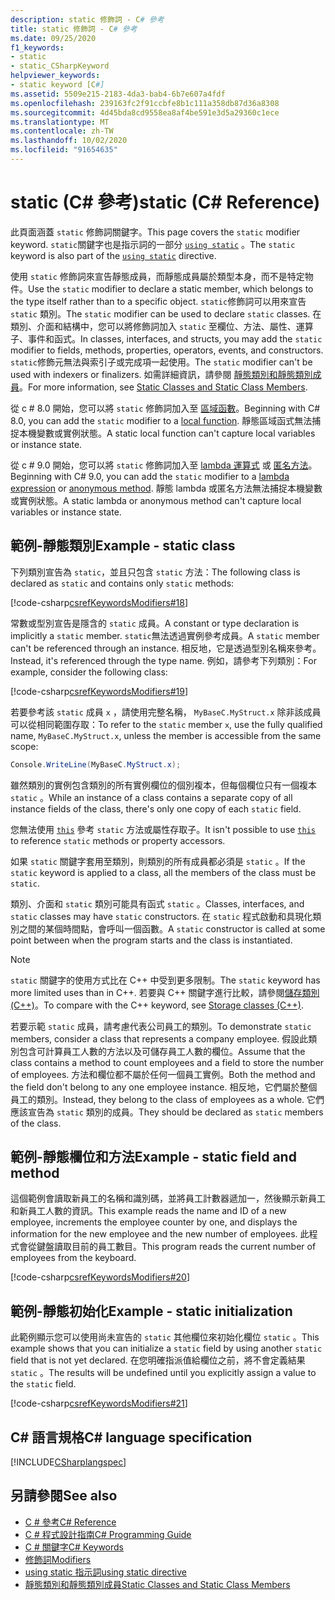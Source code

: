 ```yaml
---
description: static 修飾詞 - C# 參考
title: static 修飾詞 - C# 參考
ms.date: 09/25/2020
f1_keywords:
- static
- static_CSharpKeyword
helpviewer_keywords:
- static keyword [C#]
ms.assetid: 5509e215-2183-4da3-bab4-6b7e607a4fdf
ms.openlocfilehash: 239163fc2f91ccbfe8b1c111a358db87d36a8308
ms.sourcegitcommit: 4d45bda8cd9558ea8af4be591e3d5a29360c1ece
ms.translationtype: MT
ms.contentlocale: zh-TW
ms.lasthandoff: 10/02/2020
ms.locfileid: "91654635"
---
```

# <a name="static-c-reference"></a><span data-ttu-id="1bcc7-103">static (C# 參考)</span><span class="sxs-lookup"><span data-stu-id="1bcc7-103">static (C# Reference)</span></span>

<span data-ttu-id="1bcc7-104">此頁面涵蓋 `static` 修飾詞關鍵字。</span><span class="sxs-lookup"><span data-stu-id="1bcc7-104">This page covers the `static` modifier keyword.</span></span> <span data-ttu-id="1bcc7-105">`static`關鍵字也是指示詞的一部分 [`using static`](using-static.md) 。</span><span class="sxs-lookup"><span data-stu-id="1bcc7-105">The `static` keyword is also part of the [`using static`](using-static.md) directive.</span></span>

<span data-ttu-id="1bcc7-106">使用 `static` 修飾詞來宣告靜態成員，而靜態成員屬於類型本身，而不是特定物件。</span><span class="sxs-lookup"><span data-stu-id="1bcc7-106">Use the `static` modifier to declare a static member, which belongs to the type itself rather than to a specific object.</span></span> <span data-ttu-id="1bcc7-107">`static`修飾詞可以用來宣告 `static` 類別。</span><span class="sxs-lookup"><span data-stu-id="1bcc7-107">The `static` modifier can be used to declare `static` classes.</span></span> <span data-ttu-id="1bcc7-108">在類別、介面和結構中，您可以將修飾詞加入 `static` 至欄位、方法、屬性、運算子、事件和函式。</span><span class="sxs-lookup"><span data-stu-id="1bcc7-108">In classes, interfaces, and structs, you may add the `static` modifier to fields, methods, properties, operators, events, and constructors.</span></span> <span data-ttu-id="1bcc7-109">`static`修飾元無法與索引子或完成項一起使用。</span><span class="sxs-lookup"><span data-stu-id="1bcc7-109">The `static` modifier can't be used with indexers or finalizers.</span></span> <span data-ttu-id="1bcc7-110">如需詳細資訊，請參閱 [靜態類別和靜態類別成員](../../programming-guide/classes-and-structs/static-classes-and-static-class-members.md)。</span><span class="sxs-lookup"><span data-stu-id="1bcc7-110">For more information, see [Static Classes and Static Class Members](../../programming-guide/classes-and-structs/static-classes-and-static-class-members.md).</span></span>

<span data-ttu-id="1bcc7-111">從 c # 8.0 開始，您可以將 `static` 修飾詞加入至 [區域函數](../../programming-guide/classes-and-structs/local-functions.md)。</span><span class="sxs-lookup"><span data-stu-id="1bcc7-111">Beginning with C# 8.0, you can add the `static` modifier to a [local function](../../programming-guide/classes-and-structs/local-functions.md).</span></span> <span data-ttu-id="1bcc7-112">靜態區域函式無法捕捉本機變數或實例狀態。</span><span class="sxs-lookup"><span data-stu-id="1bcc7-112">A static local function can't capture local variables or instance state.</span></span>

<span data-ttu-id="1bcc7-113">從 c # 9.0 開始，您可以將 `static` 修飾詞加入至 [lambda 運算式](../operators/lambda-expressions.md) 或 [匿名方法](../operators/delegate-operator.md)。</span><span class="sxs-lookup"><span data-stu-id="1bcc7-113">Beginning with C# 9.0, you can add the `static` modifier to a [lambda expression](../operators/lambda-expressions.md) or [anonymous method](../operators/delegate-operator.md).</span></span> <span data-ttu-id="1bcc7-114">靜態 lambda 或匿名方法無法捕捉本機變數或實例狀態。</span><span class="sxs-lookup"><span data-stu-id="1bcc7-114">A static lambda or anonymous method can't capture local variables or instance state.</span></span>

## <a name="example---static-class"></a><span data-ttu-id="1bcc7-115">範例-靜態類別</span><span class="sxs-lookup"><span data-stu-id="1bcc7-115">Example - static class</span></span>

<span data-ttu-id="1bcc7-116">下列類別宣告為 `static`，並且只包含 `static` 方法：</span><span class="sxs-lookup"><span data-stu-id="1bcc7-116">The following class is declared as `static` and contains only `static` methods:</span></span>

[!code-csharp[csrefKeywordsModifiers#18](~/samples/snippets/csharp/VS_Snippets_VBCSharp/csrefKeywordsModifiers/CS/csrefKeywordsModifiers.cs#18)]

<span data-ttu-id="1bcc7-117">常數或型別宣告是隱含的 `static` 成員。</span><span class="sxs-lookup"><span data-stu-id="1bcc7-117">A constant or type declaration is implicitly a `static` member.</span></span> <span data-ttu-id="1bcc7-118">`static`無法透過實例參考成員。</span><span class="sxs-lookup"><span data-stu-id="1bcc7-118">A `static` member can't be referenced through an instance.</span></span> <span data-ttu-id="1bcc7-119">相反地，它是透過型別名稱來參考。</span><span class="sxs-lookup"><span data-stu-id="1bcc7-119">Instead, it's referenced through the type name.</span></span> <span data-ttu-id="1bcc7-120">例如，請參考下列類別：</span><span class="sxs-lookup"><span data-stu-id="1bcc7-120">For example, consider the following class:</span></span>

[!code-csharp[csrefKeywordsModifiers#19](~/samples/snippets/csharp/VS_Snippets_VBCSharp/csrefKeywordsModifiers/CS/csrefKeywordsModifiers.cs#19)]

<span data-ttu-id="1bcc7-121">若要參考該 `static` 成員 `x` ，請使用完整名稱， `MyBaseC.MyStruct.x` 除非該成員可以從相同範圍存取：</span><span class="sxs-lookup"><span data-stu-id="1bcc7-121">To refer to the `static` member `x`, use the fully qualified name, `MyBaseC.MyStruct.x`, unless the member is accessible from the same scope:</span></span>

```csharp
Console.WriteLine(MyBaseC.MyStruct.x);
```

<span data-ttu-id="1bcc7-122">雖然類別的實例包含類別的所有實例欄位的個別複本，但每個欄位只有一個複本 `static` 。</span><span class="sxs-lookup"><span data-stu-id="1bcc7-122">While an instance of a class contains a separate copy of all instance fields of the class, there's only one copy of each `static` field.</span></span>

<span data-ttu-id="1bcc7-123">您無法使用 [`this`](this.md) 參考 `static` 方法或屬性存取子。</span><span class="sxs-lookup"><span data-stu-id="1bcc7-123">It isn't possible to use [`this`](this.md) to reference `static` methods or property accessors.</span></span>

<span data-ttu-id="1bcc7-124">如果 `static` 關鍵字套用至類別，則類別的所有成員都必須是 `static` 。</span><span class="sxs-lookup"><span data-stu-id="1bcc7-124">If the `static` keyword is applied to a class, all the members of the class must be `static`.</span></span>

<span data-ttu-id="1bcc7-125">類別、介面和 `static` 類別可能具有函式 `static` 。</span><span class="sxs-lookup"><span data-stu-id="1bcc7-125">Classes, interfaces, and `static` classes may have `static` constructors.</span></span> <span data-ttu-id="1bcc7-126">在 `static` 程式啟動和具現化類別之間的某個時間點，會呼叫一個函數。</span><span class="sxs-lookup"><span data-stu-id="1bcc7-126">A `static` constructor is called at some point between when the program starts and the class is instantiated.</span></span>

> [!NOTE]
> <span data-ttu-id="1bcc7-127">`static` 關鍵字的使用方式比在 C++ 中受到更多限制。</span><span class="sxs-lookup"><span data-stu-id="1bcc7-127">The `static` keyword has more limited uses than in C++.</span></span> <span data-ttu-id="1bcc7-128">若要與 C++ 關鍵字進行比較，請參閱[儲存類別 (C++)](/cpp/cpp/storage-classes-cpp#static)。</span><span class="sxs-lookup"><span data-stu-id="1bcc7-128">To compare with the C++ keyword, see [Storage classes (C++)](/cpp/cpp/storage-classes-cpp#static).</span></span>

<span data-ttu-id="1bcc7-129">若要示範 `static` 成員，請考慮代表公司員工的類別。</span><span class="sxs-lookup"><span data-stu-id="1bcc7-129">To demonstrate `static` members, consider a class that represents a company employee.</span></span> <span data-ttu-id="1bcc7-130">假設此類別包含可計算員工人數的方法以及可儲存員工人數的欄位。</span><span class="sxs-lookup"><span data-stu-id="1bcc7-130">Assume that the class contains a method to count employees and a field to store the number of employees.</span></span> <span data-ttu-id="1bcc7-131">方法和欄位都不屬於任何一個員工實例。</span><span class="sxs-lookup"><span data-stu-id="1bcc7-131">Both the method and the field don't belong to any one employee instance.</span></span> <span data-ttu-id="1bcc7-132">相反地，它們屬於整個員工的類別。</span><span class="sxs-lookup"><span data-stu-id="1bcc7-132">Instead, they belong to the class of employees as a whole.</span></span> <span data-ttu-id="1bcc7-133">它們應該宣告為 `static` 類別的成員。</span><span class="sxs-lookup"><span data-stu-id="1bcc7-133">They should be declared as `static` members of the class.</span></span>

## <a name="example---static-field-and-method"></a><span data-ttu-id="1bcc7-134">範例-靜態欄位和方法</span><span class="sxs-lookup"><span data-stu-id="1bcc7-134">Example - static field and method</span></span>

<span data-ttu-id="1bcc7-135">這個範例會讀取新員工的名稱和識別碼，並將員工計數器遞加一，然後顯示新員工和新員工人數的資訊。</span><span class="sxs-lookup"><span data-stu-id="1bcc7-135">This example reads the name and ID of a new employee, increments the employee counter by one, and displays the information for the new employee and the new number of employees.</span></span> <span data-ttu-id="1bcc7-136">此程式會從鍵盤讀取目前的員工數目。</span><span class="sxs-lookup"><span data-stu-id="1bcc7-136">This program reads the current number of employees from the keyboard.</span></span>

[!code-csharp[csrefKeywordsModifiers#20](~/samples/snippets/csharp/VS_Snippets_VBCSharp/csrefKeywordsModifiers/CS/csrefKeywordsModifiers.cs#20)]  

## <a name="example---static-initialization"></a><span data-ttu-id="1bcc7-137">範例-靜態初始化</span><span class="sxs-lookup"><span data-stu-id="1bcc7-137">Example - static initialization</span></span>

<span data-ttu-id="1bcc7-138">此範例顯示您可以使用尚未宣告的 `static` 其他欄位來初始化欄位 `static` 。</span><span class="sxs-lookup"><span data-stu-id="1bcc7-138">This example shows that you can initialize a `static` field by using another `static` field that is not yet declared.</span></span> <span data-ttu-id="1bcc7-139">在您明確指派值給欄位之前，將不會定義結果 `static` 。</span><span class="sxs-lookup"><span data-stu-id="1bcc7-139">The results will be undefined until you explicitly assign a value to the `static` field.</span></span>

[!code-csharp[csrefKeywordsModifiers#21](~/samples/snippets/csharp/VS_Snippets_VBCSharp/csrefKeywordsModifiers/CS/csrefKeywordsModifiers.cs#21)]  

## <a name="c-language-specification"></a><span data-ttu-id="1bcc7-140">C# 語言規格</span><span class="sxs-lookup"><span data-stu-id="1bcc7-140">C# language specification</span></span>

[!INCLUDE[CSharplangspec](~/includes/csharplangspec-md.md)]

## <a name="see-also"></a><span data-ttu-id="1bcc7-141">另請參閱</span><span class="sxs-lookup"><span data-stu-id="1bcc7-141">See also</span></span>

- [<span data-ttu-id="1bcc7-142">C # 參考</span><span class="sxs-lookup"><span data-stu-id="1bcc7-142">C# Reference</span></span>](../index.md)
- [<span data-ttu-id="1bcc7-143">C # 程式設計指南</span><span class="sxs-lookup"><span data-stu-id="1bcc7-143">C# Programming Guide</span></span>](../../programming-guide/index.md)
- [<span data-ttu-id="1bcc7-144">C # 關鍵字</span><span class="sxs-lookup"><span data-stu-id="1bcc7-144">C# Keywords</span></span>](index.md)
- [<span data-ttu-id="1bcc7-145">修飾詞</span><span class="sxs-lookup"><span data-stu-id="1bcc7-145">Modifiers</span></span>](index.md)
- [<span data-ttu-id="1bcc7-146">using static 指示詞</span><span class="sxs-lookup"><span data-stu-id="1bcc7-146">using static directive</span></span>](using-static.md)
- [<span data-ttu-id="1bcc7-147">靜態類別和靜態類別成員</span><span class="sxs-lookup"><span data-stu-id="1bcc7-147">Static Classes and Static Class Members</span></span>](../../programming-guide/classes-and-structs/static-classes-and-static-class-members.md)
